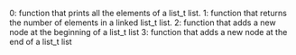 0: function that prints all the elements of a list_t list.
1: function that returns the number of elements in a linked list_t list.
2: function that adds a new node at the beginning of a list_t list
3: function that adds a new node at the end of a list_t list
